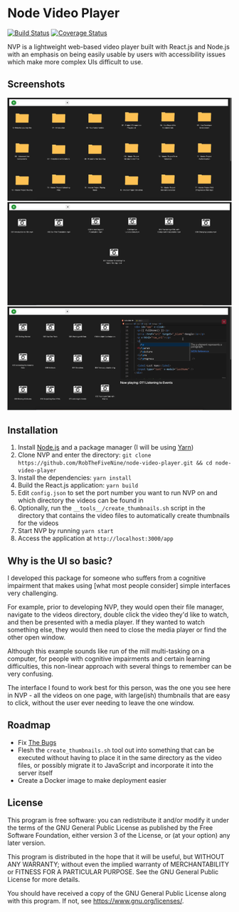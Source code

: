 Node Video Player
=================
[![Build Status](https://github.com/RobTheFiveNine/node-video-player/workflows/build/badge.svg?branch=master)](https://github.com/RobTheFiveNine/node-video-player/actions?query=workflow%3Abuild+branch%3Amaster) [![Coverage Status](https://coveralls.io/repos/github/RobTheFiveNine/node-video-player/badge.svg?branch=master)](https://coveralls.io/github/RobTheFiveNine/node-video-player?branch=master) 

NVP is a lightweight web-based video player built with React.js and Node.js with an emphasis on being easily usable by users with accessibility issues which make more complex UIs difficult to use.

Screenshots
----------
![](.github/Screenshot_1.png)
![](.github/Screenshot_2.png)
![](.github/Screenshot_3.png)

Installation
------------
1. Install [Node.js](https://nodejs.org/en/) and a package manager (I will be using [Yarn](https://yarnpkg.com/))
2. Clone NVP and enter the directory: `git clone https://github.com/RobTheFiveNine/node-video-player.git && cd node-video-player`
3. Install the dependencies: `yarn install`
4. Build the React.js application: `yarn build`
5. Edit `config.json` to set the port number you want to run NVP on and which directory the videos can be found in
6. Optionally, run the `__tools__/create_thumbnails.sh` script in the directory that contains the video files to automatically create thumbnails for the videos
7. Start NVP by running `yarn start`
8. Access the application at `http://localhost:3000/app`

Why is the UI so basic?
-----------------------
I developed this package for someone who suffers from a cognitive impairment that makes using [what most people consider] simple interfaces very challenging.

For example, prior to developing NVP, they would open their file manager, navigate to the videos directory, double click the video they'd like to watch, and then be presented with a media player. If they wanted to watch something else, they would then need to close the media player or find the other open window.

Although this example sounds like run of the mill multi-tasking on a computer, for people with cognitive impairments and certain learning difficulties, this non-linear approach with several things to remember can be very confusing.

The interface I found to work best for this person, was the one you see here in NVP - all the videos on one page, with large(ish) thumbnails that are easy to click, without the user ever needing to leave the one window.

Roadmap
-------
- Fix [The Bugs](https://github.com/RobTheFiveNine/node-video-player/issues)
- Flesh the `create_thumbnails.sh` tool out into something that can be executed without having to place it in the same directory as the video files, or possibly migrate it to JavaScript and incorporate it into the server itself
- Create a Docker image to make deployment easier

License
-------
This program is free software: you can redistribute it and/or modify it under the terms of the GNU General Public License as published by the Free Software Foundation, either version 3 of the License, or (at your option) any later version.

This program is distributed in the hope that it will be useful, but WITHOUT ANY WARRANTY; without even the implied warranty of MERCHANTABILITY or FITNESS FOR A PARTICULAR PURPOSE.  See the GNU General Public License for more details.

You should have received a copy of the GNU General Public License along with this program.  If not, see <https://www.gnu.org/licenses/>.

